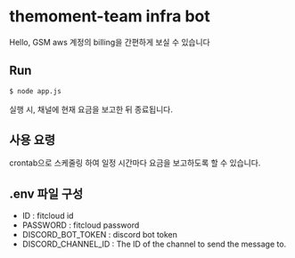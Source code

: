 # themoment-team infra bot

Hello, GSM aws 계정의 billing을 간편하게 보실 수 있습니다

## Run

```bash
$ node app.js
```

실행 시, 채널에 현재 요금을 보고한 뒤 종료됩니다.

## 사용 요령

crontab으로 스케줄링 하여 일정 시간마다 요금을 보고하도록 할 수 있습니다.

## .env 파일 구성

- ID : fitcloud id
- PASSWORD : fitcloud password
- DISCORD_BOT_TOKEN : discord bot token
- DISCORD_CHANNEL_ID : The ID of the channel to send the message to.
